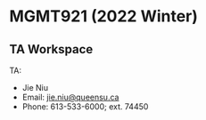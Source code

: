 #  MGMT921 (2022 Winter)

## TA Workspace 

TA:
- Jie Niu
- Email: [jie.niu@queensu.ca](mailto:jie.niu@queensu.ca)
- Phone: 613-533-6000; ext. 74450
